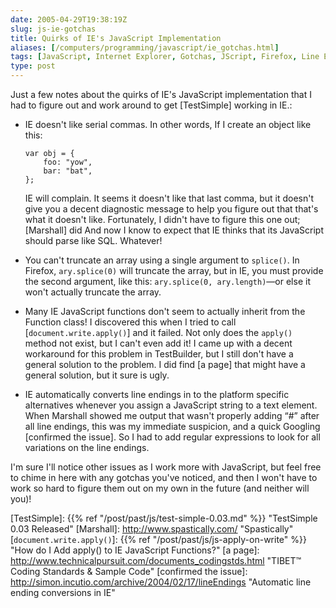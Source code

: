 ```yaml
--- 
date: 2005-04-29T19:38:19Z
slug: js-ie-gotchas
title: Quirks of IE's JavaScript Implementation
aliases: [/computers/programming/javascript/ie_gotchas.html]
tags: [JavaScript, Internet Explorer, Gotchas, JScript, Firefox, Line Endings, Oxford Comma]
type: post
---
```


Just a few notes about the quirks of IE's JavaScript implementation that I had
to figure out and work around to get [TestSimple] working in IE.:

-   IE doesn't like serial commas. In other words, If I create an object like
    this:

        var obj = {
            foo: "yow",
            bar: "bat",
        };

    IE will complain. It seems it doesn't like that last comma, but it doesn't
    give you a decent diagnostic message to help you figure out that that's what
    it doesn't like. Fortunately, I didn't have to figure this one out;
    [Marshall] did And now I know to expect that IE thinks that its JavaScript
    should parse like SQL. Whatever!

-   You can't truncate an array using a single argument to `splice()`. In
    Firefox, `ary.splice(0)` will truncate the array, but in IE, you must
    provide the second argument, like this: `ary.splice(0, ary.length)`—or else
    it won't actually truncate the array.

-   Many IE JavaScript functions don't seem to actually inherit from the
    Function class! I discovered this when I tried to call
    [`document.write.apply()`] and it failed. Not only does the `apply()` method
    not exist, but I can't even add it! I came up with a decent workaround for
    this problem in TestBuilder, but I still don't have a general solution to
    the problem. I did find [a page] that might have a general solution, but it
    sure is ugly.

-   IE automatically converts line endings in to the platform specific
    alternatives whenever you assign a JavaScript string to a text element. When
    Marshall showed me output that wasn't properly adding “\#” after all line
    endings, this was my immediate suspicion, and a quick Googling [confirmed
    the issue]. So I had to add regular expressions to look for all variations
    on the line endings.

I'm sure I'll notice other issues as I work more with JavaScript, but feel free
to chime in here with any gotchas you've noticed, and then I won't have to work
so hard to figure them out on my own in the future (and neither will you)!

  [TestSimple]: {{% ref "/post/past/js/test-simple-0.03.md" %}}
    "TestSimple 0.03 Released"
  [Marshall]: http://www.spastically.com/ "Spastically"
  [`document.write.apply()`]: {{% ref "/post/past/js/js-apply-on-write" %}}
    "How do I Add apply() to IE JavaScript Functions?"
  [a page]: http://www.technicalpursuit.com/documents_codingstds.html
    "TIBET™ Coding Standards & Sample Code"
  [confirmed the issue]: http://simon.incutio.com/archive/2004/02/17/lineEndings
    "Automatic line ending conversions in IE"
